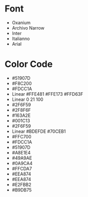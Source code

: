 # Font

- Oxanium
- Archivo Narrow
- Inter
- Italianno
- Arial

# Color Code

- #51907D
- #F8C200
- #FDCC1A
- Linear #FFE481 #FFE173 #FFD63F
- Linear 0 21 100
- #2F6F59
- #2F8F6F
- #163A2E
- #001C13
- #2F6F59
- Linear #BDEFDE #70CEB1
- #FFC700
- #FDCC1A
- #51907D
- #A8E1E4
- #49A9AE
- #0A9CA4
- #FFCDA7
- #EEA874
- #EEA874
- #E2FBB2
- #B9DB75

